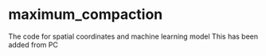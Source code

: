 # maximum_compaction
The code for spatial coordinates and machine learning model
This has been added from PC